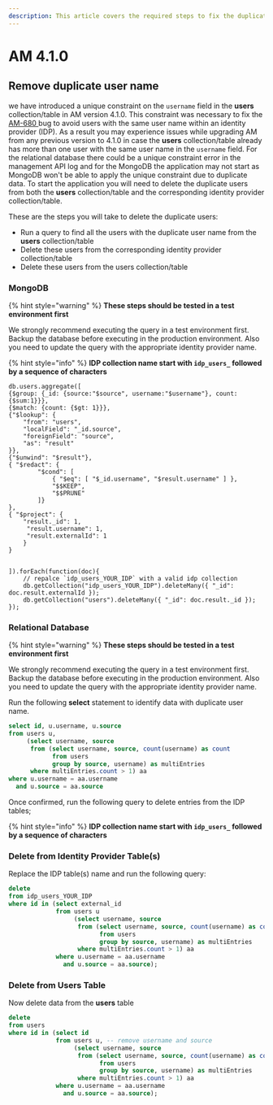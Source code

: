 ```yaml
---
description: This article covers the required steps to fix the duplicate username issue
---
```


# AM 4.1.0

## Remove duplicate user name

we have introduced a unique constraint on the `username` field  in the **users** collection/table in AM version 4.1.0.
This constraint was necessary to fix the [ AM-680 ](https://gravitee.atlassian.net/browse/AM-680) bug to avoid users with the same user name within an identity provider (IDP).
As a result you may experience issues while upgrading AM from any previous version to 4.1.0 in case the **users** collection/table already has more than one user with the same user name in the `username` field.
For the relational database there could be a unique constraint error in the management API log and for the MongoDB the application may not start as MongoDB won't be able to apply the unique constraint due to duplicate data.
To start the application you will need to delete the duplicate users from both the **users** collection/table  and the corresponding identity provider collection/table.

These are the steps you will take to delete the duplicate users:

* Run a query to find all the users with the duplicate user name from the **users** collection/table
* Delete these users from the corresponding identity provider collection/table
* Delete these users from the users collection/table

### MongoDB

{% hint style="warning" %}
**These steps should be tested in a test environment first**

We strongly recommend executing the query in a test environment first. 
Backup the database before executing in the production environment. 
Also you need to update the query with the appropriate identity provider name.


{% hint style="info" %}
**IDP collection name start with `idp_users_` followed by a sequence of characters**


~~~~ mongodb-json
db.users.aggregate([
{$group: {_id: {source:"$source", username:"$username"}, count: {$sum:1}}},
{$match: {count: {$gt: 1}}},
{"$lookup": {
    "from": "users",
    "localField": "_id.source",
    "foreignField": "source",
    "as": "result"
}},
{"$unwind": "$result"},
{ "$redact": { 
        "$cond": [
            { "$eq": [ "$_id.username", "$result.username" ] }, 
            "$$KEEP", 
            "$$PRUNE"
        ]}
},
{ "$project": {
    "result._id": 1, 
     "result.username": 1,
     "result.externalId": 1
    }
}


]).forEach(function(doc){
    // repalce `idp_users_YOUR_IDP` with a valid idp collection
    db.getCollection("idp_users_YOUR_IDP").deleteMany({ "_id": doc.result.externalId });
    db.getCollection("users").deleteMany({ "_id": doc.result._id });
});
~~~~


### Relational Database

{% hint style="warning" %}
**These steps should be tested in a test environment first**

We strongly recommend executing the query in a test environment first.
Backup the database before executing in the production environment.
Also you need to update the query with the appropriate identity provider name.


Run the following **select** statement to identify data with duplicate user name.

~~~~ sql
select id, u.username, u.source
from users u,
     (select username, source
      from (select username, source, count(username) as count
            from users
            group by source, username) as multiEntries
      where multiEntries.count > 1) aa
where u.username = aa.username
  and u.source = aa.source
~~~~

Once confirmed, run the following query to delete entries from the IDP tables;

{% hint style="info" %}
**IDP collection name start with `idp_users_` followed by a sequence of characters**


### Delete from Identity Provider Table(s)

Replace the IDP table(s) name and run the following query:

~~~~ sql
delete
from idp_users_YOUR_IDP
where id in (select external_id
             from users u
                  (select username, source
                   from (select username, source, count(username) as count
                         from users
                         group by source, username) as multiEntries
                   where multiEntries.count > 1) aa
             where u.username = aa.username
               and u.source = aa.source);
~~~~


### Delete from Users Table

Now delete data from the **users** table

~~~~ Sql
delete
from users
where id in (select id
             from users u, -- remove username and source
                  (select username, source
                   from (select username, source, count(username) as count
                         from users
                         group by source, username) as multiEntries
                   where multiEntries.count > 1) aa
             where u.username = aa.username
               and u.source = aa.source);
~~~~
